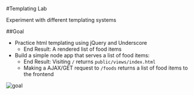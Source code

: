#Templating Lab

Experiment with different templating systems

##Goal

* Practice html templating using jQuery and Underscore
    - End Result: A rendered list of food items
* Build a simple node app that serves a list of food items:
    - End Result: Visiting `/` returns `public/views/index.html`
    - Making a AJAX/GET request to `/foods` returns a list of food items to the frontend

![goal](/goal.png)
